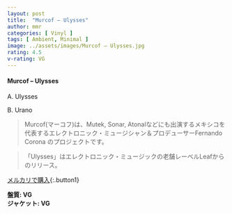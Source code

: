 ```yaml
---
layout: post
title:  "Murcof – Ulysses"
author: mmr
categories: [ Vinyl ]
tags: [ Ambient, Minimal ]
image: ../assets/images/Murcof – Ulysses.jpg
rating: 4.5
v-rating: VG
---
```


#### Murcof – Ulysses

A. Ulysses

B. Urano

> Murcof(マーコフ)は、Mutek, Sonar, Atonalなどにも出演するメキシコを代表するエレクトロニック・ミュージシャン＆プロデューサーFernando Corona のプロジェクトです。

> 「Ulysses」はエレクトロニック・ミュージックの老舗レーベルLeafからのリリース。



[メルカリで購入](https://jp.mercari.com/item/m64922500191){:.button1}

<div class="mt-4 mb-4 d-flex align-items-center">
<strong class="mr-1">盤質: VG</strong>
</div>
<div class="mt-4 mb-4 d-flex align-items-center">
<strong class="mr-1">ジャケット: VG</strong>
</div>
